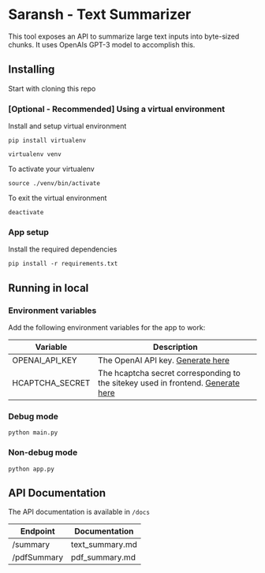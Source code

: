   # Saransh - Text Summarizer

  This tool exposes an API to summarize large text inputs into byte-sized chunks. It uses OpenAIs GPT-3 model to accomplish this.

  ## Installing
  Start with cloning this repo
  
  ### [Optional - Recommended] Using a virtual environment
  
  Install and setup virtual environment
  ```
  pip install virtualenv

  virtualenv venv
  ```
  
  To activate your virtualenv
  ```
  source ./venv/bin/activate
  ```

  To exit the virtual environment
  ```
  deactivate
  ```
  
  ### App setup

  Install the required dependencies
  ```
  pip install -r requirements.txt
  ```

  ## Running in local

  ### Environment variables

  Add the following environment variables for the app to work:
  
  | Variable | Description |
  |----------|-------------|
  |OPENAI_API_KEY|The OpenAI API key. [Generate here](https://openai.com/api/)|
  |HCAPTCHA_SECRET|The hcaptcha secret corresponding to the sitekey used in frontend. [Generate here](https://www.hcaptcha.com/)|

  ### Debug mode

  ```
  python main.py
  ```

  ### Non-debug mode

  ```
  python app.py
  ```

## API Documentation
The API documentation is available in `/docs`

| Endpoint | Documentation |
|----------|---------------|
|/summary|text_summary.md|
|/pdfSummary|pdf_summary.md|